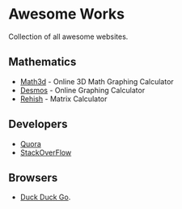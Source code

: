 # Awesome Works
Collection of all awesome websites.

## Mathematics
* [Math3d](http://www.math3d.org/) - Online 3D Math Graphing Calculator
* [Desmos](https://www.desmos.com/calculator) - Online Graphing Calculator
* [Rehish](https://matrix.reshish.com/) - Matrix Calculator


## Developers 
* [Quora](https://www.quora.com/)
* [StackOverFlow](https://www.stackoverflow.com/)

## Browsers
* [Duck Duck Go](https://duckduckgo.com).
